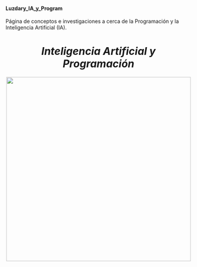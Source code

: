 #### Luzdary_IA_y_Program
Página de conceptos e investigaciones a cerca de la Programación y la Inteligencia Artificial (IA).



*<h1 align="center">Inteligencia Artificial y Programación</h1>*


<p align="center">
<img src="./Progm/Hola.jpeg" height="500">
</p>

